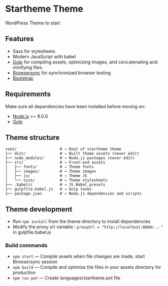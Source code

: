 # Startheme Theme

WordPress Theme to start

## Features

* Sass for stylesheets
* Modern JavaScript with babel
* [Gulp](https://gulpjs.com/) for compiling assets, optimizing images, and concatenating and minifying files
* [Browsersync](http://www.browsersync.io/) for synchronized browser testing
* [Bootstrap](https://getbootstrap.com/)

## Requirements

Make sure all dependencies have been installed before moving on:

* [Node.js](http://nodejs.org/) >= 8.0.0
* [Gulp](https://gulpjs.com/docs/en/getting-started/quick-start)

## Theme structure

```shell
root/                   # → Root of startheme theme
├── dist/               # → Built theme assets (never edit)
├── node_modules/       # → Node.js packages (never edit)
├── src/                # → Front-end assets
│   ├── fonts/          # → Theme fonts
│   ├── images/         # → Theme images
│   ├── js/             # → Theme JS
│   └── scss/           # → Theme stylesheets
├── .babelrc            # → JS Babel presets
├── gulpfile.babel.js   # → Gulp tasks
├── package.json        # → Node.js dependencies and scripts
```

## Theme development

* Run `npm install` from the theme directory to install dependencies
* Modify the proxy url variable : `proxyUrl = "http://localhost:8888/..."` in gulpfile.babel.js

### Build commands

* `npm start` — Compile assets when file changes are made, start Browsersync session
* `npm build` — Compile and optimize the files in your assets directory for production
* `npm run pot` — Create languages/startheme.pot file